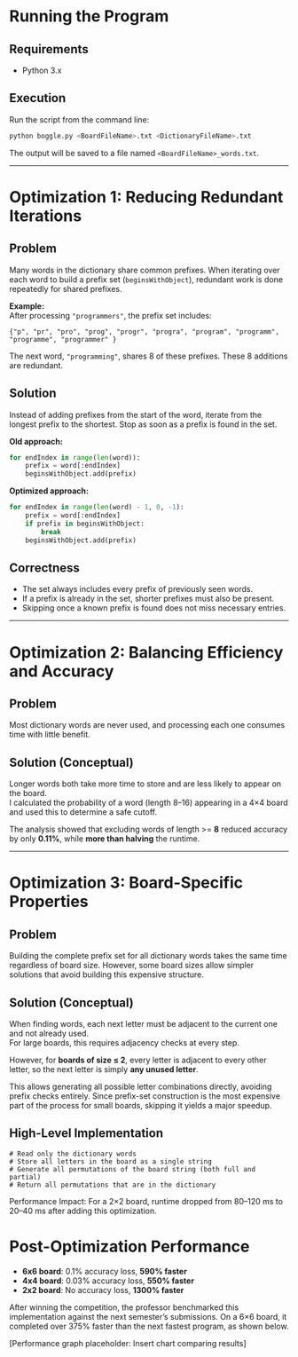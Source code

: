 # Running the Program

## Requirements
- Python 3.x

## Execution
Run the script from the command line:

```bash
python boggle.py <BoardFileName>.txt <DictionaryFileName>.txt
```

The output will be saved to a file named `<BoardFileName>_words.txt`.

---

# Optimization 1: Reducing Redundant Iterations

## Problem
Many words in the dictionary share common prefixes. When iterating over each word to build a prefix set (`beginsWithObject`), redundant work is done repeatedly for shared prefixes.

**Example:**  
After processing `"programmers"`, the prefix set includes:
```
{"p", "pr", "pro", "prog", "progr", "progra", "program", "programm", "programme", "programmer" }
```
The next word, `"programming"`, shares 8 of these prefixes. These 8 additions are redundant.

## Solution
Instead of adding prefixes from the start of the word, iterate from the longest prefix to the shortest. Stop as soon as a prefix is found in the set.

**Old approach:**
```python
for endIndex in range(len(word)):
    prefix = word[:endIndex]
    beginsWithObject.add(prefix)
```

**Optimized approach:**
```python
for endIndex in range(len(word) - 1, 0, -1):
    prefix = word[:endIndex]
    if prefix in beginsWithObject:
        break
    beginsWithObject.add(prefix)
```

## Correctness
- The set always includes every prefix of previously seen words.
- If a prefix is already in the set, shorter prefixes must also be present.
- Skipping once a known prefix is found does not miss necessary entries.

---


# Optimization 2: Balancing Efficiency and Accuracy

## Problem
Most dictionary words are never used, and processing each one consumes time with little benefit.

## Solution (Conceptual)
Longer words both take more time to store and are less likely to appear on the board.  
I calculated the probability of a word (length 8–16) appearing in a 4×4 board and used this to determine a safe cutoff.  

The analysis showed that excluding words of length >= **8** reduced accuracy by only **0.11%**, while **more than halving** the runtime.

---

# Optimization 3: Board-Specific Properties

## Problem
Building the complete prefix set for all dictionary words takes the same time regardless of board size. However, some board sizes allow simpler solutions that avoid building this expensive structure.

## Solution (Conceptual)
When finding words, each next letter must be adjacent to the current one and not already used.  
For large boards, this requires adjacency checks at every step.  

However, for **boards of size ≤ 2**, every letter is adjacent to every other letter, so the next letter is simply **any unused letter**.  

This allows generating all possible letter combinations directly, avoiding prefix checks entirely. Since prefix-set construction is the most expensive part of the process for small boards, skipping it yields a major speedup.

## High-Level Implementation
```
# Read only the dictionary words
# Store all letters in the board as a single string
# Generate all permutations of the board string (both full and partial)
# Return all permutations that are in the dictionary
```
Performance Impact:
For a 2×2 board, runtime dropped from 80–120 ms to 20–40 ms after adding this optimization.


# Post-Optimization Performance

- **6x6 board**: 0.1% accuracy loss, **590% faster**
- **4x4 board**: 0.03% accuracy loss, **550% faster**
- **2x2 board**: No accuracy loss, **1300% faster**

After winning the competition, the professor benchmarked this implementation against the next semester’s submissions. On a 6×6 board, it completed over 375% faster than the next fastest program, as shown below.

[Performance graph placeholder: Insert chart comparing results]